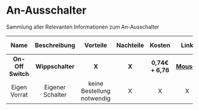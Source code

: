# An-Ausschalter
Sammlung aller Relevanten Informationen zum An-Ausschalter

| Name | Beschreibung | Vorteile | Nachteile | Kosten | Link | weitere Infos |
| :--: | :----------: | :------: | :-------: | :----: | :--: | :-----------: |
| **On-Off Switch** | **Wippschalter** | **X** | **X** | **0,74€ + 6,76** | **[Mouser](https://www.mouser.de/ProductDetail/E-Switch/RA1113112R?qs=QtyuwXswaQh2BdIH9uXjxQ%3D%3D&mgh=1)** | - Mosfett notwendig
| Eigen Vorrat | Eigener Schalter | keine Bestellung notwendig | X | X | X | X |